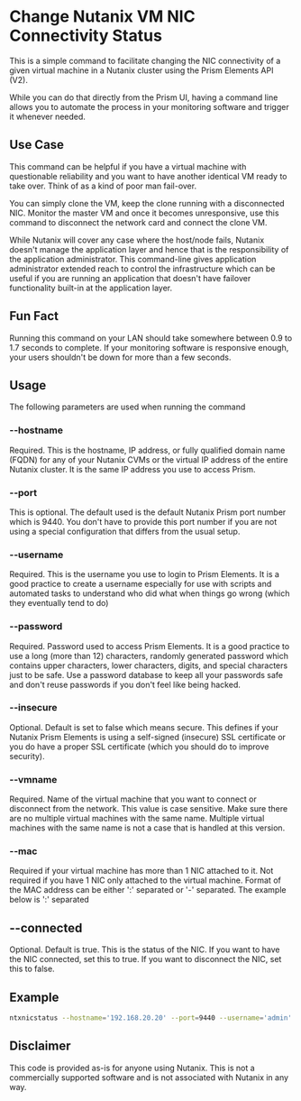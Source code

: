 # Change Nutanix VM NIC Connectivity Status

This is a simple command to facilitate changing the NIC connectivity of a given virtual machine in a Nutanix cluster using the Prism Elements API (V2).

While you can do that directly from the Prism UI, having a command line allows you to automate the process in your monitoring software and trigger it whenever needed.

## Use Case

This command can be helpful if you have a virtual machine with questionable reliability and you want to have another identical VM ready to take over. Think of as a kind of poor man fail-over.

You can simply clone the VM, keep the clone running with a disconnected NIC. Monitor the master VM and once it becomes unresponsive, use this command to disconnect the network card and connect the clone VM.

While Nutanix will cover any case where the host/node fails, Nutanix doesn't manage the application layer and hence that is the responsibility of the application administrator. This command-line gives application administrator extended reach to control the infrastructure which can be useful if you are running an application that doesn't have failover functionality built-in at the application layer.

## Fun Fact

Running this command on your LAN should take somewhere between 0.9 to 1.7 seconds to complete. If your monitoring software is responsive enough, your users shouldn't be down for more than a few seconds.

## Usage

The following parameters are used when running the command

### --hostname

Required. This is the hostname, IP address, or fully qualified domain name (FQDN) for any of your Nutanix CVMs or the virtual IP address of the entire Nutanix cluster. It is the same IP address you use to access Prism.

### --port

This is optional. The default used is the default Nutanix Prism port number which is 9440. You don't have to provide this port number if you are not using a special configuration that differs from the usual setup.

### --username

Required. This is the username you use to login to Prism Elements. It is a good practice to create a username especially for use with scripts and automated tasks to understand who did what when things go wrong (which they eventually tend to do)

### --password

Required. Password used to access Prism Elements. It is a good practice to use a long (more than 12) characters, randomly generated password which contains upper characters, lower characters, digits, and special characters just to be safe. Use a password database to keep all your passwords safe and don't reuse passwords if you don't feel like being hacked.

### --insecure

Optional. Default is set to false which means secure. This defines if your Nutanix Prism Elements is using a self-signed (insecure) SSL certificate or you do have a proper SSL certificate (which you should do to improve security).

### --vmname

Required. Name of the virtual machine that you want to connect or disconnect from the network. This value is case sensitive. Make sure there are no multiple virtual machines with the same name. Multiple virtual machines with the same name is not a case that is handled at this version.

### --mac

Required if your virtual machine has more than 1 NIC attached to it. Not required if you have 1 NIC only attached to the virtual machine. Format of the MAC address can be either ':' separated or '-' separated. The example below is ':' separated

## --connected

Optional. Default is true. This is the status of the NIC. If you want to have the NIC connected, set this to true. If you want to disconnect the NIC, set this to false.



## Example

```bash
ntxnicstatus --hostname='192.168.20.20' --port=9440 --username='admin' --password='supersecret' --insecure=false --vmname='Windows VM test' --mac='50:6b:8d:57:a3:81' --connected=false
```



## Disclaimer

This code is provided as-is for anyone using Nutanix. This is not a commercially supported software and is not associated with Nutanix in any way.